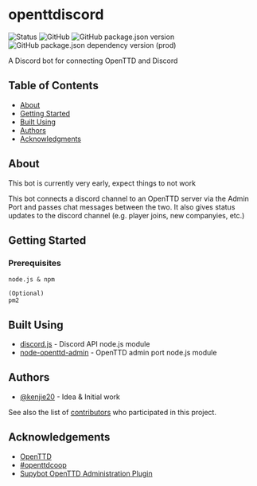 # openttdiscord

![Status](https://img.shields.io/badge/stability-dev-red.svg)
![GitHub](https://img.shields.io/github/license/kenjie20/openttdiscord.svg)
![GitHub package.json version](https://img.shields.io/github/package-json/v/kenjie20/openttdiscord.svg)
![GitHub package.json dependency version (prod)](https://img.shields.io/github/package-json/dependency-version/kenjie20/openttdiscord/discord.js.svg)

A Discord bot for connecting OpenTTD and Discord

## Table of Contents
+ [About](#about)
+ [Getting Started](#getting-started)
+ [Built Using](#built-using)
+ [Authors](#authors)
+ [Acknowledgments](#acknowledgements)

## About
This bot is currently very early, expect things to not work

This bot connects a discord channel to an OpenTTD server via the Admin Port and passes chat messages between the two. It also gives status updates to the discord channel (e.g. player joins, new companyies, etc.)

## Getting Started

### Prerequisites

```
node.js & npm

(Optional)
pm2
```

## Built Using
+ [discord.js](https://discord.js.org) - Discord API node.js module
+ [node-openttd-admin](https://www.npmjs.com/package/node-openttd-admin) - OpenTTD admin port node.js module

## Authors
+ [@kenjie20](https://github.com/kenjie20) - Idea & Initial work

See also the list of [contributors](https://github.com/kenjie20/openttdiscord/contributors) who participated in this project.

## Acknowledgements
+ [OpenTTD](https://www.openttd.org)
+ [#openttdcoop](https://www.openttdcoop.org)
+ [Supybot OpenTTD Administration Plugin](https://dev.openttdcoop.org/projects/soap)
